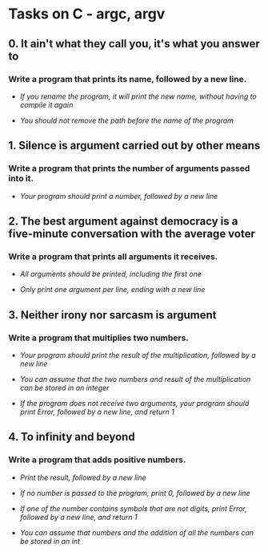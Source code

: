 # Tasks on C - argc, argv

## 0. It ain't what they call you, it's what you answer to

### Write a program that prints its name, followed by a new line.

* *If you rename the program, it will print the new name, without having to compile it again*

* *You should not remove the path before the name of the program*

## 1. Silence is argument carried out by other means

### Write a program that prints the number of arguments passed into it.

* *Your program should print a number, followed by a new line*

## 2. The best argument against democracy is a five-minute conversation with the average voter

### Write a program that prints all arguments it receives.

* *All arguments should be printed, including the first one*

* *Only print one argument per line, ending with a new line*

## 3. Neither irony nor sarcasm is argument

### Write a program that multiplies two numbers.

* *Your program should print the result of the multiplication, followed by a new line*

* *You can assume that the two numbers and result of the multiplication can be stored in an integer*

* *If the program does not receive two arguments, your program should print Error, followed by a new line, and return 1*

## 4. To infinity and beyond

### Write a program that adds positive numbers.

* *Print the result, followed by a new line*

* *If no number is passed to the program, print 0, followed by a new line*

* *If one of the number contains symbols that are not digits, print Error, followed by a new line, and return 1*

* *You can assume that numbers and the addition of all the numbers can be stored in an int*
